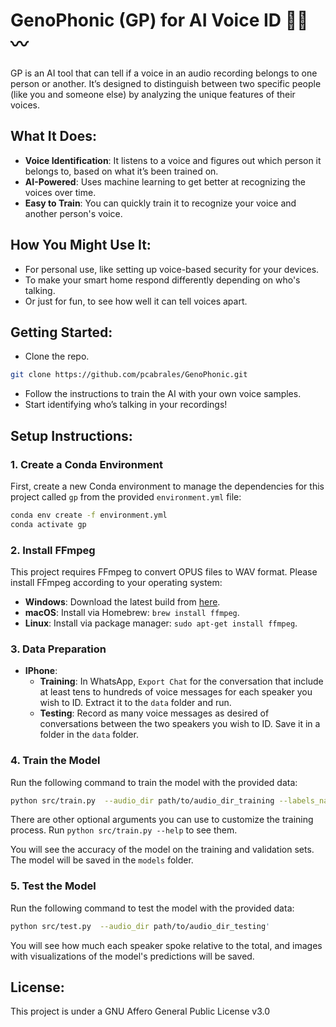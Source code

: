 # GenoPhonic (GP) for AI Voice ID 🎤🤖〰️

GP is an AI tool that can tell if a voice in an audio recording belongs to one person or another. It’s designed to distinguish between two specific people (like you and someone else) by analyzing the unique features of their voices.

## What It Does:
- **Voice Identification**: It listens to a voice and figures out which person it belongs to, based on what it’s been trained on.
- **AI-Powered**: Uses machine learning to get better at recognizing the voices over time.
- **Easy to Train**: You can quickly train it to recognize your voice and another person's voice.

## How You Might Use It:
- For personal use, like setting up voice-based security for your devices.
- To make your smart home respond differently depending on who's talking.
- Or just for fun, to see how well it can tell voices apart.


## Getting Started:
- Clone the repo.
```bash
git clone https://github.com/pcabrales/GenoPhonic.git
```

- Follow the instructions to train the AI with your own voice samples.
- Start identifying who’s talking in your recordings!

## Setup Instructions:

### 1. Create a Conda Environment

First, create a new Conda environment to manage the dependencies for this project called `gp` from the provided `environment.yml` file:

```bash
conda env create -f environment.yml
conda activate gp
```

### 2. Install FFmpeg
This project requires FFmpeg to convert OPUS files to WAV format. Please install FFmpeg according to your operating system:

- **Windows**: Download the latest build from [here](https://ffmpeg.org/download.html#build-windows).
- **macOS**: Install via Homebrew: `brew install ffmpeg`.
- **Linux**: Install via package manager: `sudo apt-get install ffmpeg`.

### 3. Data Preparation
- **IPhone**: 
    - **Training**: In WhatsApp, `Export Chat` for the conversation that include at least tens to hundreds of voice messages for each speaker you wish to ID. Extract it to the `data` folder and run.
    - **Testing**: Record as many voice messages as desired of conversations between the two speakers you wish to ID. Save it in a folder in the `data` folder.

### 4. Train the Model
Run the following command to train the model with the provided data:

```bash
python src/train.py  --audio_dir path/to/audio_dir_training --labels_name ['speaker1', 'speaker2']
```
There are other optional arguments you can use to customize the training process. Run `python src/train.py --help` to see them.

You will see the accuracy of the model on the training and validation sets. The model will be saved in the `models` folder.

### 5. Test the Model
Run the following command to test the model with the provided data:

```bash
python src/test.py  --audio_dir path/to/audio_dir_testing'
```
You will see how much each speaker spoke relative to the total, and images with visualizations of the model's predictions will be saved.


## License:
This project is under a GNU Affero General Public License v3.0
